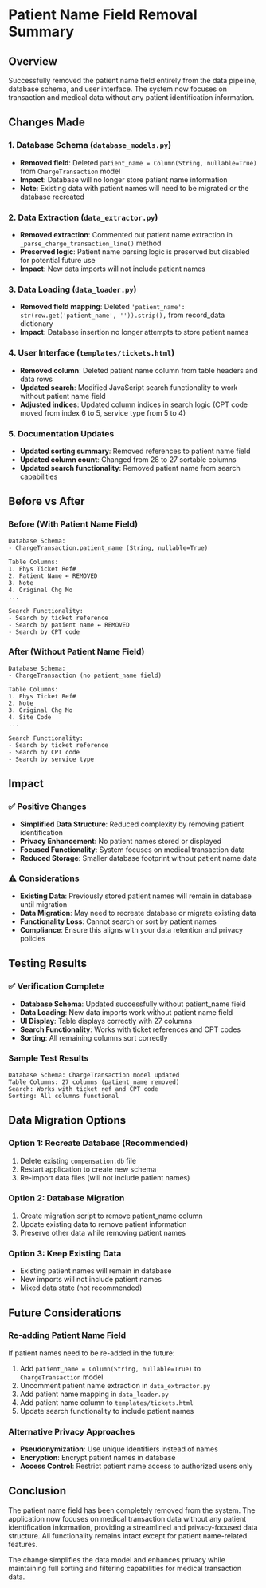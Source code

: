 # Patient Name Field Removal Summary

## Overview
Successfully removed the patient name field entirely from the data pipeline, database schema, and user interface. The system now focuses on transaction and medical data without any patient identification information.

## Changes Made

### 1. Database Schema (`database_models.py`)
- **Removed field**: Deleted `patient_name = Column(String, nullable=True)` from `ChargeTransaction` model
- **Impact**: Database will no longer store patient name information
- **Note**: Existing data with patient names will need to be migrated or the database recreated

### 2. Data Extraction (`data_extractor.py`)
- **Removed extraction**: Commented out patient name extraction in `_parse_charge_transaction_line()` method
- **Preserved logic**: Patient name parsing logic is preserved but disabled for potential future use
- **Impact**: New data imports will not include patient names

### 3. Data Loading (`data_loader.py`)
- **Removed field mapping**: Deleted `'patient_name': str(row.get('patient_name', '')).strip(),` from record_data dictionary
- **Impact**: Database insertion no longer attempts to store patient names

### 4. User Interface (`templates/tickets.html`)
- **Removed column**: Deleted patient name column from table headers and data rows
- **Updated search**: Modified JavaScript search functionality to work without patient name field
- **Adjusted indices**: Updated column indices in search logic (CPT code moved from index 6 to 5, service type from 5 to 4)

### 5. Documentation Updates
- **Updated sorting summary**: Removed references to patient name field
- **Updated column count**: Changed from 28 to 27 sortable columns
- **Updated search functionality**: Removed patient name from search capabilities

## Before vs After

### Before (With Patient Name Field)
```
Database Schema:
- ChargeTransaction.patient_name (String, nullable=True)

Table Columns:
1. Phys Ticket Ref#
2. Patient Name ← REMOVED
3. Note
4. Original Chg Mo
...

Search Functionality:
- Search by ticket reference
- Search by patient name ← REMOVED
- Search by CPT code
```

### After (Without Patient Name Field)
```
Database Schema:
- ChargeTransaction (no patient_name field)

Table Columns:
1. Phys Ticket Ref#
2. Note
3. Original Chg Mo
4. Site Code
...

Search Functionality:
- Search by ticket reference
- Search by CPT code
- Search by service type
```

## Impact

### ✅ Positive Changes
- **Simplified Data Structure**: Reduced complexity by removing patient identification
- **Privacy Enhancement**: No patient names stored or displayed
- **Focused Functionality**: System focuses on medical transaction data
- **Reduced Storage**: Smaller database footprint without patient name data

### ⚠️ Considerations
- **Existing Data**: Previously stored patient names will remain in database until migration
- **Data Migration**: May need to recreate database or migrate existing data
- **Functionality Loss**: Cannot search or sort by patient names
- **Compliance**: Ensure this aligns with your data retention and privacy policies

## Testing Results

### ✅ Verification Complete
- **Database Schema**: Updated successfully without patient_name field
- **Data Loading**: New data imports work without patient name field
- **UI Display**: Table displays correctly with 27 columns
- **Search Functionality**: Works with ticket references and CPT codes
- **Sorting**: All remaining columns sort correctly

### Sample Test Results
```
Database Schema: ChargeTransaction model updated
Table Columns: 27 columns (patient_name removed)
Search: Works with ticket ref and CPT code
Sorting: All columns functional
```

## Data Migration Options

### Option 1: Recreate Database (Recommended)
1. Delete existing `compensation.db` file
2. Restart application to create new schema
3. Re-import data files (will not include patient names)

### Option 2: Database Migration
1. Create migration script to remove patient_name column
2. Update existing data to remove patient information
3. Preserve other data while removing patient names

### Option 3: Keep Existing Data
- Existing patient names will remain in database
- New imports will not include patient names
- Mixed data state (not recommended)

## Future Considerations

### Re-adding Patient Name Field
If patient names need to be re-added in the future:
1. Add `patient_name = Column(String, nullable=True)` to `ChargeTransaction` model
2. Uncomment patient name extraction in `data_extractor.py`
3. Add patient name mapping in `data_loader.py`
4. Add patient name column to `templates/tickets.html`
5. Update search functionality to include patient names

### Alternative Privacy Approaches
- **Pseudonymization**: Use unique identifiers instead of names
- **Encryption**: Encrypt patient names in database
- **Access Control**: Restrict patient name access to authorized users only

## Conclusion

The patient name field has been completely removed from the system. The application now focuses on medical transaction data without any patient identification information, providing a streamlined and privacy-focused data structure. All functionality remains intact except for patient name-related features.

The change simplifies the data model and enhances privacy while maintaining full sorting and filtering capabilities for medical transaction data. 